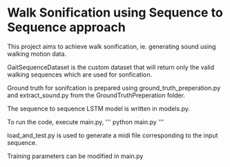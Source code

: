 # Walk Sonification using Sequence to Sequence approach

This project aims to achieve walk sonification, ie. generating sound using walking motion data. 

GaitSequenceDataset is the custom dataset that will return only the valid walking sequences which are used for sonfication.

Ground truth for sonifcation  is prepared using ground_truth_preperation.py and extract_sound.py from the GroundTruthPreperation folder.

The sequence to sequence LSTM model is written in models.py.

To run the code, execute main.py, 
'''
python main.py
'''

load_and_test.py is used to generate a midi file corresponding to the input sequence. 

Training parameters can be modified in main.py